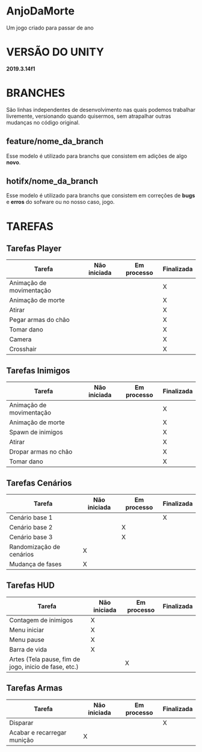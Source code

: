 # AnjoDaMorte
Um jogo criado para passar de ano

# VERSÃO DO UNITY

**2019.3.14f1**

# BRANCHES

São linhas independentes de desenvolvimento nas quais podemos trabalhar livremente, versionando quando quisermos, sem atrapalhar outras mudanças no código original.

## feature/nome_da_branch

Esse modelo é utilizado para branchs que consistem em adições de algo **novo**. 


## hotifx/nome_da_branch

Esse modelo é utilizado para branchs que consistem em correções de **bugs** e **erros** do sofware ou no nosso caso, jogo.

# TAREFAS

## Tarefas Player
| Tarefa | Não iniciada | Em processo | Finalizada |
|--|--|--|--|
| Animação de movimentação |  |  | X |
| Animação de morte |  |  | X |
| Atirar |  |  | X |
| Pegar armas do chão |  |  | X |
| Tomar dano |  |  | X |
| Camera |  |  | X |
| Crosshair |  |  | X |

## Tarefas Inimigos
| Tarefa | Não iniciada | Em processo | Finalizada |
|--|--|--|--|
| Animação de movimentação |  |  | X |
| Animação de morte |  |  | X |
| Spawn de inimigos |  |  | X |
| Atirar |  |  | X |
| Dropar armas no chão |  |  | X |
| Tomar dano |  |  | X |

## Tarefas Cenários
| Tarefa | Não iniciada | Em processo | Finalizada |
|--|--|--|--|
| Cenário base 1 |  |  | X |
| Cenário base 2 |  | X |  |
| Cenário base 3 |  | X |  |
| Randomização de cenários | X |  |  | 
| Mudança de fases | X |  |  |

## Tarefas HUD
| Tarefa | Não iniciada | Em processo | Finalizada |
|--|--|--|--|
| Contagem de inimigos | X |  |  |
| Menu iniciar | X |  |  |
| Menu pause | X |  |  |
| Barra de vida | X |  |  |
| Artes (Tela pause, fim de jogo, inicio de fase, etc.) |  | X |  |

## Tarefas Armas
| Tarefa | Não iniciada | Em processo | Finalizada |
|--|--|--|--|
| Disparar |  |  | X |
| Acabar e recarregar munição | X |  |  |
